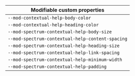 | Modifiable custom properties                     |
| ------------------------------------------------ |
| `--mod-contextual-help-body-color`               |
| `--mod-contextual-help-heading-color`            |
| `--mod-spectrum-contextual-help-body-size`       |
| `--mod-spectrum-contextual-help-content-spacing` |
| `--mod-spectrum-contextual-help-heading-size`    |
| `--mod-spectrum-contextual-help-link-spacing`    |
| `--mod-spectrum-contextual-help-minimum-width`   |
| `--mod-spectrum-contextual-help-padding`         |
